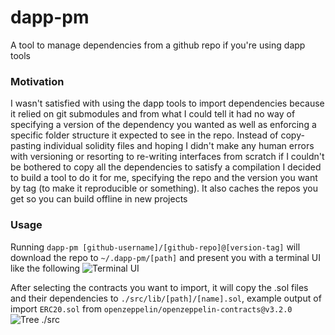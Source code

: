 # dapp-pm
A tool to manage dependencies from a github repo if you're using dapp tools

### Motivation
I wasn't satisfied with using the dapp tools to import dependencies because it relied on git submodules and from what I could tell it had no way of specifying a version of the dependency you wanted as well as enforcing a specific folder structure it expected to see in the repo. Instead of copy-pasting individual solidity files and hoping I didn't make any human errors with versioning or resorting to re-writing interfaces from scratch if I couldn't be bothered to copy all the dependencies to satisfy a compilation I decided to build a tool to do it for me, specifying the repo and the version you want by tag (to make it reproducible or something). It also caches the repos you get so you can build offline in new projects

### Usage
Running `dapp-pm [github-username]/[github-repo]@[version-tag]` will download the repo to `~/.dapp-pm/[path]` and present you with a terminal UI like the following
![Terminal UI](https://imgur.com/LuJYdGK.png)

After selecting the contracts you want to import, it will copy the .sol files and their dependencies to `./src/lib/[path]/[name].sol`, example output of import `ERC20.sol` from `openzeppelin/openzeppelin-contracts@v3.2.0`
![Tree ./src](https://i.imgur.com/PhCd8aG.png)

